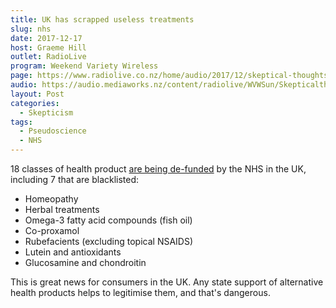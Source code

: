 ```yaml
---
title: UK has scrapped useless treatments
slug: nhs
date: 2017-12-17
host: Graeme Hill
outlet: RadioLive
program: Weekend Variety Wireless
page: https://www.radiolive.co.nz/home/audio/2017/12/skeptical-thoughts-with-mark-honeychurch0.html
audio: https://audio.mediaworks.nz/content/radiolive/WVWSun/Skepticalthoughts17_12_17.mp3
layout: Post
categories:
  - Skepticism
tags:
  - Pseudoscience
  - NHS
---
```


18 classes of health product [are being de-funded](https://www.pharmacy.biz/nhs-england-scraps-18-low-value-treatments-prescription-following-consultation/) by the NHS in the UK, including 7 that are blacklisted:

<!-- more -->

- Homeopathy
- Herbal treatments
- Omega-3 fatty acid compounds (fish oil)
- Co-proxamol
- Rubefacients (excluding topical NSAIDS)
- Lutein and antioxidants
- Glucosamine and chondroitin

This is great news for consumers in the UK. Any state support of alternative health products helps to legitimise them, and that's dangerous.
